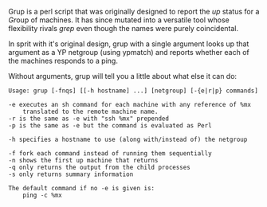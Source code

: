 Grup is a perl script that was originally designed to report the
*up* status for a *Gr*oup of machines.  It has since mutated
into a versatile tool whose flexibility rivals *grep* even though
the names were purely coincidental.

In sprit with it's original design, grup with a single argument looks up
that argument as a YP netgroup (using ypmatch) and reports whether each
of the machines responds to a ping.

Without arguments, grup will tell you a little about what else it can
do:

    Usage: grup [-fnqs] [[-h hostname] ...] [netgroup] [-{e|r|p} commands]

	-e executes an sh command for each machine with any reference of %mx 
		translated to the remote machine name.
	-r is the same as -e with "ssh %mx" prepended
	-p is the same as -e but the command is evaluated as Perl 

	-h specifies a hostname to use (along with/instead of) the netgroup

	-f fork each command instead of running them sequentially
	-n shows the first up machine that returns
	-q only returns the output from the child processes
	-s only returns summary information 

	The default command if no -e is given is:
		ping -c %mx

